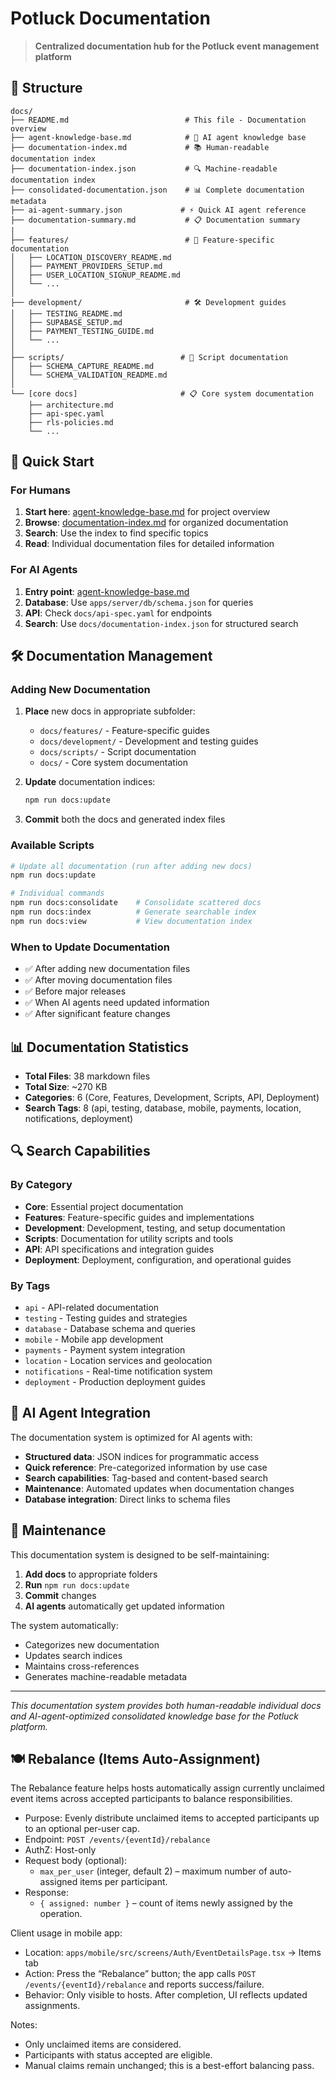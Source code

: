 # Potluck Documentation

> **Centralized documentation hub for the Potluck event management platform**

## 📁 Structure

```
docs/
├── README.md                          # This file - Documentation overview
├── agent-knowledge-base.md            # 🤖 AI agent knowledge base
├── documentation-index.md             # 📚 Human-readable documentation index
├── documentation-index.json           # 🔍 Machine-readable documentation index
├── consolidated-documentation.json    # 📊 Complete documentation metadata
├── ai-agent-summary.json             # ⚡ Quick AI agent reference
├── documentation-summary.md           # 📋 Documentation summary
│
├── features/                          # 🎯 Feature-specific documentation
│   ├── LOCATION_DISCOVERY_README.md
│   ├── PAYMENT_PROVIDERS_SETUP.md
│   ├── USER_LOCATION_SIGNUP_README.md
│   └── ...
│
├── development/                       # 🛠️ Development guides
│   ├── TESTING_README.md
│   ├── SUPABASE_SETUP.md
│   ├── PAYMENT_TESTING_GUIDE.md
│   └── ...
│
├── scripts/                          # 📜 Script documentation
│   ├── SCHEMA_CAPTURE_README.md
│   └── SCHEMA_VALIDATION_README.md
│
└── [core docs]                       # 📋 Core system documentation
    ├── architecture.md
    ├── api-spec.yaml
    ├── rls-policies.md
    └── ...
```

## 🚀 Quick Start

### **For Humans**
1. **Start here**: [agent-knowledge-base.md](agent-knowledge-base.md) for project overview
2. **Browse**: [documentation-index.md](documentation-index.md) for organized documentation
3. **Search**: Use the index to find specific topics
4. **Read**: Individual documentation files for detailed information

### **For AI Agents**
1. **Entry point**: [agent-knowledge-base.md](agent-knowledge-base.md)
2. **Database**: Use `apps/server/db/schema.json` for queries
3. **API**: Check `docs/api-spec.yaml` for endpoints
4. **Search**: Use `docs/documentation-index.json` for structured search

## 🛠️ Documentation Management

### **Adding New Documentation**
1. **Place** new docs in appropriate subfolder:
   - `docs/features/` - Feature-specific guides
   - `docs/development/` - Development and testing guides
   - `docs/scripts/` - Script documentation
   - `docs/` - Core system documentation

2. **Update** documentation indices:
   ```bash
   npm run docs:update
   ```

3. **Commit** both the docs and generated index files

### **Available Scripts**
```bash
# Update all documentation (run after adding new docs)
npm run docs:update

# Individual commands
npm run docs:consolidate    # Consolidate scattered docs
npm run docs:index          # Generate searchable index
npm run docs:view           # View documentation index
```

### **When to Update Documentation**
- ✅ After adding new documentation files
- ✅ After moving documentation files
- ✅ Before major releases
- ✅ When AI agents need updated information
- ✅ After significant feature changes

## 📊 Documentation Statistics

- **Total Files**: 38 markdown files
- **Total Size**: ~270 KB
- **Categories**: 6 (Core, Features, Development, Scripts, API, Deployment)
- **Search Tags**: 8 (api, testing, database, mobile, payments, location, notifications, deployment)

## 🔍 Search Capabilities

### **By Category**
- **Core**: Essential project documentation
- **Features**: Feature-specific guides and implementations
- **Development**: Development, testing, and setup documentation
- **Scripts**: Documentation for utility scripts and tools
- **API**: API specifications and integration guides
- **Deployment**: Deployment, configuration, and operational guides

### **By Tags**
- `api` - API-related documentation
- `testing` - Testing guides and strategies
- `database` - Database schema and queries
- `mobile` - Mobile app development
- `payments` - Payment system integration
- `location` - Location services and geolocation
- `notifications` - Real-time notification system
- `deployment` - Production deployment guides

## 🤖 AI Agent Integration

The documentation system is optimized for AI agents with:

- **Structured data**: JSON indices for programmatic access
- **Quick reference**: Pre-categorized information by use case
- **Search capabilities**: Tag-based and content-based search
- **Maintenance**: Automated updates when documentation changes
- **Database integration**: Direct links to schema files

## 📝 Maintenance

This documentation system is designed to be self-maintaining:

1. **Add docs** to appropriate folders
2. **Run** `npm run docs:update`
3. **Commit** changes
4. **AI agents** automatically get updated information

The system automatically:
- Categorizes new documentation
- Updates search indices
- Maintains cross-references
- Generates machine-readable metadata

---

*This documentation system provides both human-readable individual docs and AI-agent-optimized consolidated knowledge base for the Potluck platform.*

## 🍽️ Rebalance (Items Auto-Assignment)

The Rebalance feature helps hosts automatically assign currently unclaimed event items across accepted participants to balance responsibilities.

- Purpose: Evenly distribute unclaimed items to accepted participants up to an optional per-user cap.
- Endpoint: `POST /events/{eventId}/rebalance`
- AuthZ: Host-only
- Request body (optional):
  - `max_per_user` (integer, default 2) – maximum number of auto-assigned items per participant.
- Response:
  - `{ assigned: number }` – count of items newly assigned by the operation.

Client usage in mobile app:
- Location: `apps/mobile/src/screens/Auth/EventDetailsPage.tsx` → Items tab
- Action: Press the “Rebalance” button; the app calls `POST /events/{eventId}/rebalance` and reports success/failure.
- Behavior: Only visible to hosts. After completion, UI reflects updated assignments.

Notes:
- Only unclaimed items are considered.
- Participants with status accepted are eligible.
- Manual claims remain unchanged; this is a best-effort balancing pass.